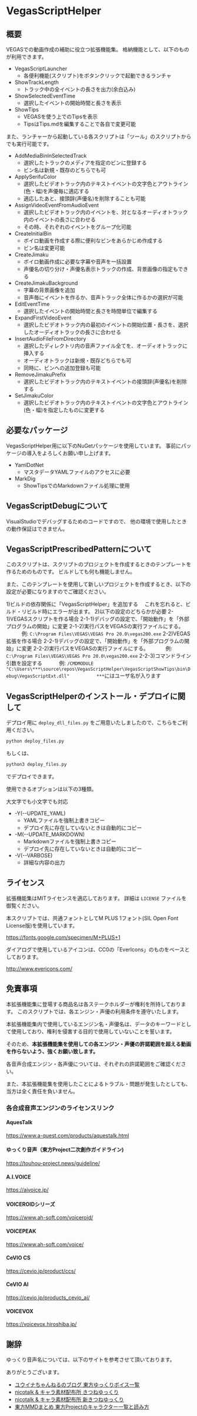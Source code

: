 # VegasScriptHelper

## 概要

VEGASでの動画作成の補助に役立つ拡張機能集。
格納機能として、以下のものが利用できます。

- VegasScriptLauncher
  - 各便利機能(スクリプト)をボタンクリックで起動できるランチャ
- ShowTrackLength
  - トラック中の全イベントの長さを出力(余白込み)
- ShowSelectedEventTime
  - 選択したイベントの開始時間と長さを表示
- ShowTips
  - VEGASを使う上でのTipsを表示
  - TipsはTips.mdを編集することで各自で変更可能

また、ランチャーから起動している各スクリプトは「ツール」のスクリプトからでも実行可能です。

- AddMediaBinInSelectedTrack
  - 選択したトラックのメディアを指定のビンに登録する
  - ビン名は新規・既存のどちらでも可
- ApplySerifuColor
  - 選択したビデオトラック内のテキストイベントの文字色とアウトライン(色・幅)を声優毎に適応する
  - 適応したあと、接頭辞(声優名)を削除することも可能
- AssignVideoEventFromAudioEvent
  - 選択したビデオトラック内のイベントを、対となるオーディオトラック内のイベントの長さに合わせる
  - その時、それぞれのイベントをグループ化可能
- CreateInitialBin
  - ボイロ動画を作成する際に便利なビンをあらかじめ作成する
  - ビン名は変更可能
- CreateJimaku
  - ボイロ動画作成に必要な字幕や音声を一括設置
  - 声優名の切り分け・声優名表示トラックの作成、背景画像の指定もできる
- CreateJimakuBackground
  - 字幕の背景画像を追加
  - 音声毎にイベントを作るか、音声トラック全体に作るかの選択が可能
- EditEventTime
  - 選択したイベントの開始時間と長さを時間単位で編集する
- ExpandFirstVideoEvent
  - 選択したビデオトラック内の最初のイベントの開始位置・長さを、選択したオーディオトラックの長さに合わせる
- InsertAudioFileFromDirectory
  - 選択したディレクトリ内の音声ファイル全てを、オーディオトラックに挿入する
  - オーディオトラックは新規・既存どちらでも可
  - 同時に、ビンへの追加登録も可能
- RemoveJimakuPrefix
  - 選択したビデオトラック内のテキストイベントの接頭辞(声優名)を削除する
- SetJimakuColor
  - 選択したビデオトラック内のテキストイベントの文字色とアウトライン(色・幅)を指定したものに変更する

## 必要なパッケージ

VegasScriptHelper用に以下のNuGetパッケージを使用しています。
事前にパッケージの導入をよろしくお願い申し上げます。

- YamlDotNet
  - マスタデータYAMLファイルのアクセスに必要
- MarkDig
  - ShowTipsでのMarkdownファイル処理に使用

## VegasScriptDebugについて

VisualStudioでデバッグするためのコードですので、
他の環境で使用したときの動作保証はできません。

## VegasScriptPrescribedPatternについて

このスクリプトは、スクリプトのプロジェクトを作成するときのテンプレートを作るためのものです。
ビルドしても何も機能しません。

また、このテンプレートを使用して新しいプロジェクトを作成するとき、以下の設定が必要になりますのでご確認ください。

1)ビルドの依存関係に「VegasScriptHelper」を追加する
　これを忘れると、ビルド・リビルド時にエラーが出ます。
2)以下の設定のどちらかが必要
2-1)VEGASスクリプトを作る場合
2-1-1)デバッグの設定で、「開始動作」を「外部プログラムの開始」に変更
2-1-2)実行パスをVEGASの実行ファイルにする。
　　　例: `C:\Program Files\VEGAS\VEGAS Pro 20.0\vegas200.exe`
2-2)VEGAS拡張を作る場合
2-2-1)デバッグの設定で、「開始動作」を「外部プログラムの開始」に変更
2-2-2)実行パスをVEGASの実行ファイルにする。
　　　例: `C:\Program Files\VEGAS\VEGAS Pro 20.0\vegas200.exe`
2-2-3)コマンドライン引数を設定する
　　　例: `/CMDMODULE "C:\Users\***\source\repos\VegasScriptHelper\VegasScriptShowTips\bin\Debug\VegasScriptExt.dll"`
　　　　　`***`にはユーザ名が入ります

## VegasScriptHelperのインストール・デプロイに関して

デプロイ用に `deploy_dll_files.py` をご用意いたしましたので、こちらをご利用ください。

```bash
python deploy_files.py
```

もしくは、

```bash
python3 deploy_files.py
```

でデプロイできます。

使用できるオプションは以下の3種類。

大文字でも小文字でも対応

- -Y(--UPDATE_YAML)
  - YAMLファイルを強制上書きコピー
  - デプロイ先に存在していないときは自動的にコピー
- -M(--UPDATE_MARKDOWN)
  - Markdownファイルを強制上書きコピー
  - デプロイ先に存在していないときは自動的にコピー
- -V(--VARBOSE)
  - 詳細な内容の出力

## ライセンス

拡張機能集はMITライセンスを適応しております。
詳細は `LICENSE` ファイルを御覧ください。

本スクリプトでは、共通フォントとしてM PLUS 1フォント(SIL Open Font License版)を使用しています。

https://fonts.google.com/specimen/M+PLUS+1

ダイアログで使用しているアイコンは、CC0の「EverIcons」のものをベースとしております。

http://www.evericons.com/

## 免責事項

本拡張機能集に登場する商品名は各ステークホルダーが権利を所持しております。
このスクリプトでは、各エンジン・声優の利用条件を遵守いたします。

本拡張機能集内で使用しているエンジン名・声優名は、データのキーワードとして使用しており、権利を侵害する目的で使用していないことを誓います。

そのため、**本拡張機能集を使用しての各エンジン・声優の許諾範囲を超える動画を作らないよう、強くお願い致します。**

各音声合成エンジン・各声優については、それぞれの許諾範囲をご確認ください。

また、本拡張機能集を使用したことによるトラブル・問題が発生したとしても、
当方は全く責任を負いません。

### 各合成音声エンジンのライセンスリンク

#### AquesTalk

<https://www.a-quest.com/products/aquestalk.html>

#### ゆっくり音声（東方Project二次創作ガイドライン)

<https://touhou-project.news/guideline/>

#### A.I.VOICE

<https://aivoice.jp/>

#### VOICEROIDシリーズ

<https://www.ah-soft.com/voiceroid/>

#### VOICEPEAK

<https://www.ah-soft.com/voice/>

#### CeVIO CS

<https://cevio.jp/product/ccs/>

#### CeVIO AI

<https://cevio.jp/products_cevio_ai/>

#### VOICEVOX

<https://voicevox.hiroshiba.jp/>

## 謝辞

ゆっくり音声名については、以下のサイトを参考させて頂いております。

ありがとうございます。

- [ユウイナちゃんねるのブログ 東方ゆっくりボイス一覧](https://ameblo.jp/staffoz/entry-12701709291.html)
- [nicotalk & キャラ素材配布所 きつねゆっくり](http://www.nicotalk.com/charasozai_kt.html)
- [nicotalk & キャラ素材配布所 新きつねゆっくり](http://www.nicotalk.com/charasozai_sky.html)
- [東方MMDまとめ 東方Projectのキャラクター一覧と読み方](https://imimatome.com/touhoummd/kyara/638/)
